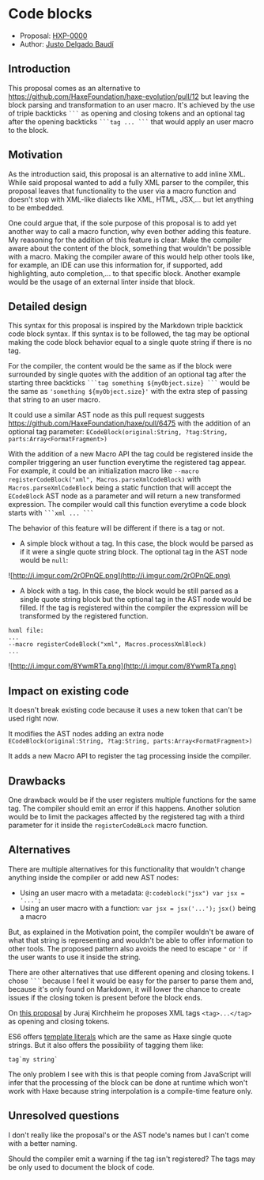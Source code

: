 # Code blocks

* Proposal: [HXP-0000](0000-code-blocks.md)
* Author: [Justo Delgado Baudí](https://github.com/mrcdk)

## Introduction

This proposal comes as an alternative to https://github.com/HaxeFoundation/haxe-evolution/pull/12 but leaving the block parsing and transformation to an user macro. It's achieved by the use of triple backticks ` ``` ` as opening and closing tokens and an optional tag after the opening backticks ` ```tag ... ``` ` that would apply an user macro to the block.

## Motivation

As the introduction said, this proposal is an alternative to add inline XML. While said proposal wanted to add a fully XML parser to the compiler, this proposal leaves that functionality to the user via a macro function and doesn't stop with XML-like dialects like XML, HTML, JSX,... but let anything to be embedded.

One could argue that, if the sole purpose of this proposal is to add yet another way to call a macro function, why even bother adding this feature. My reasoning for the addition of this feature is clear: Make the compiler aware about the content of the block, something that wouldn't be possible with a macro. Making the compiler aware of this would help other tools like, for example, an IDE can use this information for, if supported, add highlighting, auto completion,... to that specific block. Another example would be the usage of an external linter inside that block.

## Detailed design

This syntax for this proposal is inspired by the Markdown triple backtick code block syntax. If this syntax is to be followed, the tag may be optional making the code block behavior equal to a single quote string if there is no tag.

For the compiler, the content would be the same as if the block were surrounded by single quotes with the addition of an optional tag after the starting three backticks ` ```tag something ${myObject.size} ``` ` would be the same as ` 'something ${myObject.size}' ` with the extra step of passing that string to an user macro. 

It could use a similar AST node as this pull request suggests https://github.com/HaxeFoundation/haxe/pull/6475 with the addition of an optional tag parameter: `ECodeBlock(original:String, ?tag:String, parts:Array<FormatFragment>)`

With the addition of a new Macro API the tag could be registered inside the compiler triggering an user function everytime the registered tag appear. For example, it could be an initialization macro like `--macro registerCodeBlock("xml", Macros.parseXmlCodeBlock)` with `Macros.parseXmlCodeBlock` being a static function that will accept the `ECodeBlock` AST node as a parameter and will return a new transformed expression. The compiler would call this function everytime a code block starts with ` ```xml ... ``` `

The behavior of this feature will be different if there is a tag or not.

- A simple block without a tag. In this case, the block would be parsed as if it were a single quote string block. The optional tag in the AST node would be `null`:

![http://i.imgur.com/2rOPnQE.png](http://i.imgur.com/2rOPnQE.png)

- A block with a tag. In this case, the block would be still parsed as a single quote string block but the optional tag in the AST node would be filled. If the tag is registered within the compiler the expression will be transformed by the registered function.

```
hxml file:
...
--macro registerCodeBlock("xml", Macros.processXmlBlock)
...
```

![http://i.imgur.com/8YwmRTa.png](http://i.imgur.com/8YwmRTa.png)

## Impact on existing code

It doesn't break existing code because it uses a new token that can't be used right now.

It modifies the AST nodes adding an extra node `ECodeBlock(original:String, ?tag:String, parts:Array<FormatFragment>)`

It adds a new Macro API to register the tag processing inside the compiler.

## Drawbacks

One drawback would be if the user registers multiple functions for the same tag. The compiler should emit an error if this happens. Another solution would be to limit the packages affected by the registered tag with a third parameter for it inside the `registerCodeBLock` macro function.

## Alternatives

There are multiple alternatives for this functionality that wouldn't change anything inside the compiler or add new AST nodes:

- Using an user macro with a metadata: `@:codeblock("jsx") var jsx = '...'; `
- Using an user macro with a function: `var jsx = jsx('...');` `jsx()` being a macro

But, as explained in the Motivation point, the compiler wouldn't be aware of what that string is representing and wouldn't be able to offer information to other tools. The proposed pattern also avoids the need to escape `"` or `'` if the user wants to use it inside the string.

There are other alternatives that use different opening and closing tokens. I chose ` ``` ` because I feel it would be easy for the parser to parse them and, because it's only found on Markdown, it will lower the chance to create issues if the closing token is present before the block ends.

On [this proposal](https://github.com/back2dos/haxe-evolution/blob/master/proposals/0000-inline-markup.md) by Juraj Kirchheim he proposes XML tags `<tag>...</tag>` as opening and closing tokens.

ES6 offers [template literals](https://developer.mozilla.org/en/docs/Web/JavaScript/Reference/Template_literals) which are the same as Haxe single quote strings. But it also offers the possibility of tagging them like:
```
tag`my string`
```
The only problem I see with this is that people coming from JavaScript will infer that the processing of the block can be done at runtime which won't work with Haxe because string interpolation is a compile-time feature only.


## Unresolved questions

I don't really like the proposal's or the AST node's names but I can't come with a better naming.

Should the compiler emit a warning if the tag isn't registered? The tags may be only used to document the block of code.
